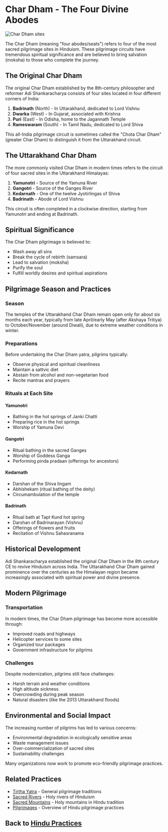 # Char Dham - The Four Divine Abodes

![Char Dham sites](char_dham_map.jpg)

The Char Dham (meaning "four abodes/seats") refers to four of the most sacred pilgrimage sites in Hinduism. These pilgrimage circuits have tremendous spiritual significance and are believed to bring salvation (moksha) to those who complete the journey.

## The Original Char Dham

The original Char Dham established by the 8th-century philosopher and reformer Adi Shankaracharya consists of four sites located in four different corners of India:

1. **Badrinath** (North) - In Uttarakhand, dedicated to Lord Vishnu
2. **Dwarka** (West) - In Gujarat, associated with Krishna
3. **Puri** (East) - In Odisha, home to the Jagannath Temple
4. **Rameswaram** (South) - In Tamil Nadu, dedicated to Lord Shiva

This all-India pilgrimage circuit is sometimes called the "Chota Char Dham" (greater Char Dham) to distinguish it from the Uttarakhand circuit.

## The Uttarakhand Char Dham

The more commonly visited Char Dham in modern times refers to the circuit of four sacred sites in the Uttarakhand Himalayas:

1. **Yamunotri** - Source of the Yamuna River
2. **Gangotri** - Source of the Ganges River
3. **Kedarnath** - One of the twelve Jyotirlingas of Shiva
4. **Badrinath** - Abode of Lord Vishnu

This circuit is often completed in a clockwise direction, starting from Yamunotri and ending at Badrinath.

## Spiritual Significance

The Char Dham pilgrimage is believed to:
- Wash away all sins
- Break the cycle of rebirth (samsara)
- Lead to salvation (moksha)
- Purify the soul
- Fulfill worldly desires and spiritual aspirations

## Pilgrimage Season and Practices

### Season
The temples of the Uttarakhand Char Dham remain open only for about six months each year, typically from late April/early May (after Akshaya Tritiya) to October/November (around Diwali), due to extreme weather conditions in winter.

### Preparations
Before undertaking the Char Dham yatra, pilgrims typically:
- Observe physical and spiritual cleanliness
- Maintain a sattvic diet
- Abstain from alcohol and non-vegetarian food
- Recite mantras and prayers

### Rituals at Each Site

#### Yamunotri
- Bathing in the hot springs of Janki Chatti
- Preparing rice in the hot springs
- Worship of Yamuna Devi

#### Gangotri
- Ritual bathing in the sacred Ganges
- Worship of Goddess Ganga
- Performing pinda pradaan (offerings for ancestors)

#### Kedarnath
- Darshan of the Shiva lingam
- Abhishekam (ritual bathing of the deity)
- Circumambulation of the temple

#### Badrinath
- Ritual bath at Tapt Kund hot spring
- Darshan of Badrinarayan (Vishnu)
- Offerings of flowers and fruits
- Recitation of Vishnu Sahasranama

## Historical Development

Adi Shankaracharya established the original Char Dham in the 8th century CE to revive Hinduism across India. The Uttarakhand Char Dham gained prominence over the centuries as the Himalayan region became increasingly associated with spiritual power and divine presence.

## Modern Pilgrimage

### Transportation
In modern times, the Char Dham pilgrimage has become more accessible through:
- Improved roads and highways
- Helicopter services to some sites
- Organized tour packages
- Government infrastructure for pilgrims

### Challenges
Despite modernization, pilgrims still face challenges:
- Harsh terrain and weather conditions
- High altitude sickness
- Overcrowding during peak season
- Natural disasters (like the 2013 Uttarakhand floods)

## Environmental and Social Impact

The increasing number of pilgrims has led to various concerns:
- Environmental degradation in ecologically sensitive areas
- Waste management issues
- Over-commercialization of sacred sites
- Sustainability challenges

Many organizations now work to promote eco-friendly pilgrimage practices.

## Related Practices

- [Tirtha Yatra](./tirtha_yatra.md) - General pilgrimage traditions
- [Sacred Rivers](./sacred_rivers.md) - Holy rivers of Hinduism
- [Sacred Mountains](./sacred_mountains.md) - Holy mountains in Hindu tradition
- [Pilgrimages](./pilgrimages.md) - Overview of Hindu pilgrimage practices

## Back to [Hindu Practices](./README.md)
